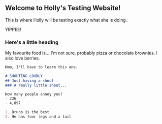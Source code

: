 ## Welcome to Holly's Testing Website!

This is where Holly will be testing exactly what she is doing.

YIPPEE!

### Here's a little heading
My favourite food is...
I'm not sure, probably pizza or chocolate brownies. I also love berries.

```markdown
Hmm, I'll have to learn this one.

# SHOUTING LOUDLY
## Just having a shout
### A really little shout...

How many people annoy you?
- 336
- 4,897

1. Bruno is the best
2. He has four legs and a tail
